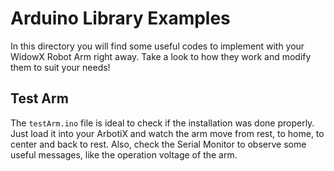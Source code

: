 # Arduino Library Examples

In this directory you will find some useful codes to implement with your WidowX Robot Arm right away. Take a look to how they work and modify them to suit your needs!

## Test Arm

The `testArm.ino` file is ideal to check if the installation was done properly. Just load it into your ArbotiX and watch the arm move from rest, to home, to center and back to rest. Also, check the Serial Monitor to observe some useful messages, like the operation voltage of the arm.
